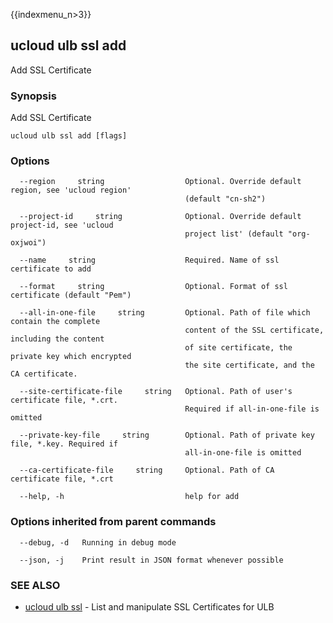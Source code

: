 {{indexmenu_n>3}}

## ucloud ulb ssl add

Add SSL Certificate

### Synopsis

Add SSL Certificate

```
ucloud ulb ssl add [flags]
```

### Options

```
  --region     string                  Optional. Override default region, see 'ucloud region'
                                       (default "cn-sh2") 

  --project-id     string              Optional. Override default project-id, see 'ucloud
                                       project list' (default "org-oxjwoi") 

  --name     string                    Required. Name of ssl certificate to add 

  --format     string                  Optional. Format of ssl certificate (default "Pem") 

  --all-in-one-file     string         Optional. Path of file which contain the complete
                                       content of the SSL certificate, including the content
                                       of site certificate, the private key which encrypted
                                       the site certificate, and the CA certificate.  

  --site-certificate-file     string   Optional. Path of user's certificate file, *.crt.
                                       Required if all-in-one-file is omitted 

  --private-key-file     string        Optional. Path of private key file, *.key. Required if
                                       all-in-one-file is omitted 

  --ca-certificate-file     string     Optional. Path of CA certificate file, *.crt 

  --help, -h                           help for add 

```

### Options inherited from parent commands

```
  --debug, -d   Running in debug mode 

  --json, -j    Print result in JSON format whenever possible 

```

### SEE ALSO

* [ucloud ulb ssl](software/cli/cmd/ucloud/ulb/ssl)	 - List and manipulate SSL Certificates for ULB

